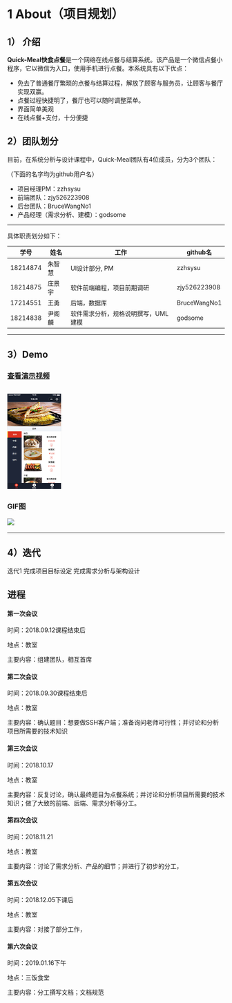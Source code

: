 # 1 About（项目规划）

## 1）	介绍

**Quick-Meal快食点餐**是一个网络在线点餐与结算系统。该产品是一个微信点餐小程序，它以微信为入口，使用手机进行点餐。本系统具有以下优点：

- 免去了普通餐厅繁琐的点餐与结算过程，解放了顾客与服务员，让顾客与餐厅实现双赢。
- 点餐过程快捷明了，餐厅也可以随时调整菜单。
- 界面简单美观
- 在线点餐+支付，十分便捷



## 2）团队划分

目前，在系统分析与设计课程中，Quick-Meal团队有4位成员，分为3个团队：

（下面的名字均为github用户名）

- 项目经理PM：zzhsysu
- 前端团队：zjy526223908
- 后台团队：BruceWangNo1
- 产品经理（需求分析、建模）：godsome

------

具体职责划分如下：

| 学号     | 姓名   | 工作                                | github名     |
| -------- | ------ | ----------------------------------- | ------------ |
| 18214874 | 朱智慧 | UI设计部分, PM                      | zzhsysu      |
| 18214875 | 庄景宇 | 软件前端编程，项目前期调研          | zjy526223908 |
| 17214551 | 王勇   | 后端，数据库                        | BruceWangNo1 |
| 18214838 | 尹阁麟 | 软件需求分析，规格说明撰写，UML建模 | godsome      |

----

## 3）Demo
### [查看演示视频](https://www.meipai.com/media/1078311199)
[![Watch the video](images/index_1_mini.png)](https://www.meipai.com/media/1078311199)
----
### GIF图
![](images/demo.gif)

----
## 4）迭代

迭代1
完成项目目标设定
完成需求分析与架构设计


## 进程

#### 第一次会议

时间：2018.09.12课程结束后

地点：教室

主要内容：组建团队，相互首席

#### 第二次会议

时间：2018.09.30课程结束后

地点：教室

主要内容：确认题目：想要做SSH客户端；准备询问老师可行性；并讨论和分析项目所需要的技术知识

#### 第三次会议

时间：2018.10.17

地点：教室

主要内容：反复讨论，确认最终题目为点餐系统；并讨论和分析项目所需要的技术知识；做了大致的前端、后端、需求分析等分工。

#### 第四次会议

时间：2018.11.21

地点：教室

主要内容：讨论了需求分析、产品的细节；并进行了初步的分工，

#### 第五次会议

时间：2018.12.05下课后

地点：教室

主要内容：对接了部分工作，

#### 第六次会议

时间：2019.01.16下午

地点：三饭食堂

主要内容：分工撰写文档；文档规范

